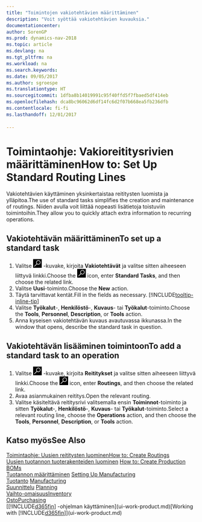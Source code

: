 ```yaml
---
title: "Toimintojen vakiotehtävien määrittäminen"
description: "Voit syöttää vakiotehtävien kuvauksia."
documentationcenter: 
author: SorenGP
ms.prod: dynamics-nav-2018
ms.topic: article
ms.devlang: na
ms.tgt_pltfrm: na
ms.workload: na
ms.search.keywords: 
ms.date: 09/05/2017
ms.author: sgroespe
ms.translationtype: HT
ms.sourcegitcommit: 1dfba8b14019991c95f40ffd5f7fbaed5df414eb
ms.openlocfilehash: dca8bc96062d6df14fc6d2f07b668ea5fb236dfb
ms.contentlocale: fi-fi
ms.lasthandoff: 12/01/2017

---
```

# <a name="how-to-set-up-standard-routing-lines"></a><span data-ttu-id="57495-103">Toimintaohje: Vakioreititysrivien määrittäminen</span><span class="sxs-lookup"><span data-stu-id="57495-103">How to: Set Up Standard Routing Lines</span></span>
<span data-ttu-id="57495-104">Vakiotehtävien käyttäminen yksinkertaistaa reititysten luomista ja ylläpitoa.</span><span class="sxs-lookup"><span data-stu-id="57495-104">The use of standard tasks simplifies the creation and maintenance of routings.</span></span> <span data-ttu-id="57495-105">Niiden avulla voit liittää nopeasti lisätietoja toistuviin toimintoihin.</span><span class="sxs-lookup"><span data-stu-id="57495-105">They allow you to quickly attach extra information to recurring operations.</span></span>

## <a name="to-set-up-a-standard-task"></a><span data-ttu-id="57495-106">Vakiotehtävän määrittäminen</span><span class="sxs-lookup"><span data-stu-id="57495-106">To set up a standard task</span></span>
1. <span data-ttu-id="57495-107">Valitse ![Etsi sivu tai raportti](media/ui-search/search_small.png "Etsi sivu tai raportti -kuvake") -kuvake, kirjoita **Vakiotehtävät** ja valitse sitten aiheeseen liittyvä linkki.</span><span class="sxs-lookup"><span data-stu-id="57495-107">Choose the ![Search for Page or Report](media/ui-search/search_small.png "Search for Page or Report icon") icon, enter **Standard Tasks**, and then choose the related link.</span></span>
2. <span data-ttu-id="57495-108">Valitse **Uusi**-toiminto.</span><span class="sxs-lookup"><span data-stu-id="57495-108">Choose the **New** action.</span></span>
3. <span data-ttu-id="57495-109">Täytä tarvittavat kentät.</span><span class="sxs-lookup"><span data-stu-id="57495-109">Fill in the fields as necessary.</span></span> [!INCLUDE[tooltip-inline-tip](includes/tooltip-inline-tip_md.md)]
4. <span data-ttu-id="57495-110">Valitse **Työkalut**-, **Henkilöstö**-, **Kuvaus**- tai **Työkalut**-toiminto.</span><span class="sxs-lookup"><span data-stu-id="57495-110">Choose the **Tools**, **Personnel**, **Description**, or **Tools** action.</span></span>
5. <span data-ttu-id="57495-111">Anna kyseisen vakiotehtävän kuvaus avautuvassa ikkunassa.</span><span class="sxs-lookup"><span data-stu-id="57495-111">In the window that opens, describe the standard task in question.</span></span>

## <a name="to-add-a-standard-task-to-an-operation"></a><span data-ttu-id="57495-112">Vakiotehtävän lisääminen toimintoon</span><span class="sxs-lookup"><span data-stu-id="57495-112">To add a standard task to an operation</span></span>
1. <span data-ttu-id="57495-113">Valitse ![Etsi sivu tai raportti](media/ui-search/search_small.png "Etsi sivu tai raportti -kuvake") -kuvake, kirjoita **Reititykset** ja valitse sitten aiheeseen liittyvä linkki.</span><span class="sxs-lookup"><span data-stu-id="57495-113">Choose the ![Search for Page or Report](media/ui-search/search_small.png "Search for Page or Report icon") icon, enter **Routings**, and then choose the related link.</span></span>
2. <span data-ttu-id="57495-114">Avaa asianmukainen reititys.</span><span class="sxs-lookup"><span data-stu-id="57495-114">Open the relevant routing.</span></span>
3. <span data-ttu-id="57495-115">Valitse käsiteltävä reititysrivi valitsemalla ensin **Toiminnot**-toiminto ja sitten **Työkalut**-, **Henkilöstö**-, **Kuvaus**- tai **Työkalut**-toiminto.</span><span class="sxs-lookup"><span data-stu-id="57495-115">Select a relevant routing line, choose the **Operations** action, and then choose the **Tools**, **Personnel**, **Description**, or **Tools** action.</span></span>

## <a name="see-also"></a><span data-ttu-id="57495-116">Katso myös</span><span class="sxs-lookup"><span data-stu-id="57495-116">See Also</span></span>  
[<span data-ttu-id="57495-117">Toimintaohje: Uusien reititysten luominen</span><span class="sxs-lookup"><span data-stu-id="57495-117">How to: Create Routings</span></span>](production-how-to-create-routings.md)  
<span data-ttu-id="57495-118">[Uusien tuotannon tuoterakenteiden luominen](production-how-to-create-production-boms.md)   </span><span class="sxs-lookup"><span data-stu-id="57495-118">[How to: Create Production BOMs](production-how-to-create-production-boms.md)   </span></span>  
<span data-ttu-id="57495-119">[Tuotannon määrittäminen](production-configure-production-processes.md) </span><span class="sxs-lookup"><span data-stu-id="57495-119">[Setting Up Manufacturing](production-configure-production-processes.md) </span></span>  
<span data-ttu-id="57495-120">[Tuotanto](production-manage-manufacturing.md)  </span><span class="sxs-lookup"><span data-stu-id="57495-120">[Manufacturing](production-manage-manufacturing.md)  </span></span>  
<span data-ttu-id="57495-121">[Suunnittelu](production-planning.md) </span><span class="sxs-lookup"><span data-stu-id="57495-121">[Planning](production-planning.md) </span></span>  
[<span data-ttu-id="57495-122">Vaihto-omaisuus</span><span class="sxs-lookup"><span data-stu-id="57495-122">Inventory</span></span>](inventory-manage-inventory.md)  
[<span data-ttu-id="57495-123">Osto</span><span class="sxs-lookup"><span data-stu-id="57495-123">Purchasing</span></span>](purchasing-manage-purchasing.md)  
<span data-ttu-id="57495-124">[[!INCLUDE[d365fin](includes/d365fin_md.md)] -ohjelman käyttäminen](ui-work-product.md)</span><span class="sxs-lookup"><span data-stu-id="57495-124">[Working with [!INCLUDE[d365fin](includes/d365fin_md.md)]](ui-work-product.md)</span></span>  

